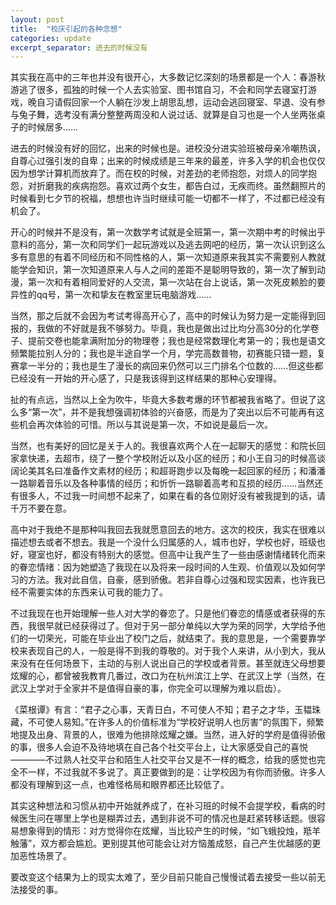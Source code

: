 ```yaml
---
layout: post
title:  "校庆引起的各种念想"
categories: update
excerpt_separator: 进去的时候没有
---
```

 
其实我在高中的三年也并没有很开心，大多数记忆深刻的场景都是一个人：春游秋游逃了很多，孤独的时候一个人去实验室、图书馆自习，不会和同学去寝室打游戏，晚自习请假回家一个人躺在沙发上胡思乱想，运动会逃回寝室、早退、没有参与兔子舞，选考没有满分整整两周没和人说过话、就算是自习也是一个人坐两张桌子的时候居多……

进去的时候没有好的回忆，出来的时候也是。进校没分进实验班被母亲冷嘲热讽，自尊心过强引发的自卑；出来的时候成绩是三年来的最差，许多入学的机会也仅仅因为想学计算机而放弃了。而在校的时候，对差劲的老师抱怨，对烦人的同学抱怨，对折磨我的疾病抱怨。喜欢过两个女生，都告白过，无疾而终。虽然翻照片的时候看到七夕节的祝福，想想也许当时继续可能一切都不一样了，不过都已经没有机会了。

开心的时候并不是没有，第一次数学考试就是全班第一，第一次期中考的时候出乎意料的高分，第一次和同学们一起玩游戏以及逃去网吧的经历，第一次认识到这么多有意思的有着不同经历和不同性格的人，第一次知道原来我其实不需要别人教就能学会知识，第一次知道原来人与人之间的差距不是聪明导致的，第一次了解到动漫，第一次和有着相同爱好的人交流，第一次站在台上说话，第一次死皮赖脸的要异性的qq号，第一次和挚友在教室里玩电脑游戏……

当然，那之后就不会因为考试考得高开心了，高中的时候认为努力是一定能得到回报的，我做的不好就是我不够努力。毕竟，我也是做出过比均分高30分的化学卷子、提前交卷也能拿满附加分的物理卷；我也是经常数理化考第一的；我也是语文频繁能拉别人分的；我也是半途自学一个月，学完高数普物，初赛能只错一题，复赛拿一半分的；我也是生了漫长的病回来仍然可以三门排名个位数的……但这些都已经没有一开始的开心感了，只是我该得到这样结果的那种心安理得。

扯的有点远，当然以上全为吹牛，毕竟大多数考爆的环节都被我省略了。但说了这么多“第一次”，并不是我想强调初体验的兴奋感，而是为了突出以后不可能再有这些机会再次体验的可惜。所以与其说是第一次，不如说是最后一次。

当然，也有美好的回忆是关于人的。我很喜欢两个人在一起聊天的感觉：和院长回家拿快递，去超市，绕了一整个学校附近以及小区的经历；和小王自习的时候高谈阔论美其名曰准备作文素材的经历；和超哥跑步以及每晚一起回家的经历；和潘潘一路聊着音乐以及各种事情的经历；和忻忻一路聊着高考和互损的经历……当然还有很多人，不过我一时间想不起来了，如果在看的各位刚好没有被我提到的话，请千万不要在意。

高中对于我绝不是那种叫我回去我就愿意回去的地方。这次的校庆，我实在很难以描述想去或者不想去。我是一个没什么归属感的人，城市也好，学校也好，班级也好，寝室也好，都没有特别大的感觉。但高中让我产生了一些由感谢情绪转化而来的眷恋情绪：因为她塑造了我现在以及将来一段时间的人生观、价值观以及如何学习的方法。我对此自信，自豪，感到骄傲。若非自尊心过强和现实因素，也许我已经不需要实体的东西来认可我的能力了。

不过我现在也开始理解一些人对大学的眷恋了。只是他们眷恋的情感或者获得的东西，我很早就已经获得过了。但对于另一部分单纯以大学为荣的同学，大学给予他们的一切荣光，可能在毕业出了校门之后，就结束了。我的意思是，一个需要靠学校来表现自己的人，一般是得不到我的尊敬的。对于我个人来讲，从小到大，我从来没有在任何场景下，主动的与别人说出自己的学校或者背景。甚至就连父母想要炫耀的心，都曾被我教育几番过，改口为在杭州滨江上学、在武汉上学（当然，在武汉上学对于全家并不是值得自豪的事，你完全可以理解为难以启齿）。

《菜根谭》有言：“君子之心事，天青日白，不可使人不知；君子之才华，玉韫珠藏，不可使人易知。”在许多人的价值标准为“学校好说明人也厉害”的氛围下，频繁地提及出身、背景的人，很难为他排除炫耀之嫌。当然，进入好的学府是值得骄傲的事，很多人会迫不及待地填在自己各个社交平台上，让大家感受自己的喜悦————不过熟人社交平台和陌生人社交平台又是不一样的概念，给我的感觉也完全不一样，不过我就不多说了。真正要做到的是：让学校因为有你而骄傲。许多人都没有理解到这一点，也难怪格局和眼界都还比较低了。

其实这种想法和习惯从初中开始就养成了，在补习班的时候不会提学校，看病的时候医生问在哪里上学也是糊弄过去，遇到非说不可的情况也是赶紧转移话题。很容易想象得到的情形：对方觉得你在炫耀，当比较产生的时候，“如飞蛾投烛，羝羊触藩”，双方都会尴尬。更别提其他可能会让对方恼羞成怒，自己产生优越感的更加恶性场景了。

要改变这个结果为上的现实太难了，至少目前只能自己慢慢试着去接受一些以前无法接受的事。